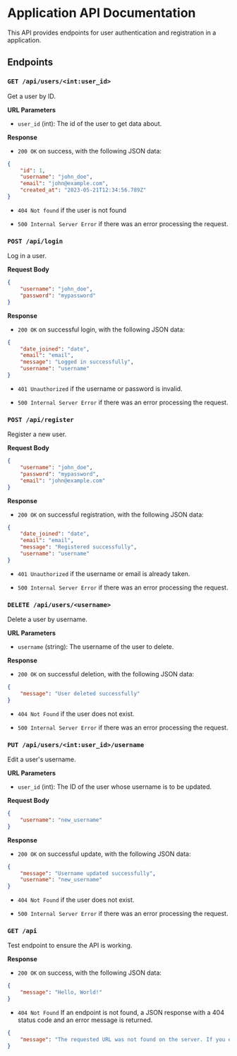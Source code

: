 # Application API Documentation

This API provides endpoints for user authentication and registration in a application.

## Endpoints

### `GET /api/users/<int:user_id>`

Get a user by ID.

**URL Parameters**

- `user_id` (int): The id of the user to get data about.

**Response**

- `200 OK` on success, with the following JSON data:

```json
{
    "id": 1,
    "username": "john_doe",
    "email": "john@example.com",
    "created_at": "2023-05-21T12:34:56.789Z"
}
```

- `404 Not found` if the user is not found

- `500 Internal Server Error` if there was an error processing the request.

### `POST /api/login`

Log in a user.

**Request Body**

```json
{
    "username": "john_doe",
    "password": "mypassword"
}
```

**Response**

- `200 OK` on successful login, with the following JSON data:

```json
{
    "date_joined": "date",
    "email": "email",
    "message": "Logged in successfully",
    "username": "username"
}
```

- `401 Unauthorized` if the username or password is invalid.

- `500 Internal Server Error` if there was an error processing the request.

### `POST /api/register`

Register a new user.

**Request Body**

```json
{
    "username": "john_doe",
    "password": "mypassword",
    "email": "john@example.com"
}
```

**Response**

- `200 OK` on successful registration, with the following JSON data:

```json
{
    "date_joined": "date",
    "email": "email",
    "message": "Registered successfully",
    "username": "username"
}
```

- `401 Unauthorized` if the username or email is already taken.

- `500 Internal Server Error` if there was an error processing the request.

### `DELETE /api/users/<username>`

Delete a user by username.

**URL Parameters**

- `username` (string): The username of the user to delete.

**Response**

- `200 OK` on successful deletion, with the following JSON data:

```json
{
    "message": "User deleted successfully"
}
```

- `404 Not Found` if the user does not exist.

- `500 Internal Server Error` if there was an error processing the request.

### `PUT /api/users/<int:user_id>/username`

Edit a user's username.

**URL Parameters**

- `user_id` (int): The ID of the user whose username is to be updated.

**Request Body**

```json
{
    "username": "new_username"
}
```

**Response**

- `200 OK` on successful update, with the following JSON data:

```json
{
    "message": "Username updated successfully",
    "username": "new_username"
}
```

- `404 Not Found` if the user does not exist.

- `500 Internal Server Error` if there was an error processing the request.

### `GET /api`

Test endpoint to ensure the API is working.

**Response**

- `200 OK` on success, with the following JSON data:

```json
{
    "message": "Hello, World!"
}
```

- `404 Not Found` If an endpoint is not found, a JSON response with a 404 status code and an error message is returned.

```json
{
    "message": "The requested URL was not found on the server. If you entered the URL manually please check your spelling and try again."
}
```
